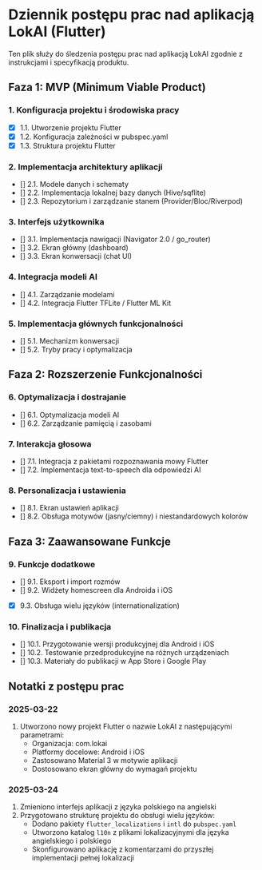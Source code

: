 # Dziennik postępu prac nad aplikacją LokAI (Flutter)

Ten plik służy do śledzenia postępu prac nad aplikacją LokAI zgodnie z instrukcjami i specyfikacją produktu.

## Faza 1: MVP (Minimum Viable Product)

### 1. Konfiguracja projektu i środowiska pracy
- [x] 1.1. Utworzenie projektu Flutter
- [x] 1.2. Konfiguracja zależności w pubspec.yaml
- [x] 1.3. Struktura projektu Flutter

### 2. Implementacja architektury aplikacji
- [] 2.1. Modele danych i schematy
- [] 2.2. Implementacja lokalnej bazy danych (Hive/sqflite)
- [] 2.3. Repozytorium i zarządzanie stanem (Provider/Bloc/Riverpod)

### 3. Interfejs użytkownika
- [] 3.1. Implementacja nawigacji (Navigator 2.0 / go_router)
- [] 3.2. Ekran główny (dashboard)
- [] 3.3. Ekran konwersacji (chat UI)

### 4. Integracja modeli AI
- [] 4.1. Zarządzanie modelami
- [] 4.2. Integracja Flutter TFLite / Flutter ML Kit

### 5. Implementacja głównych funkcjonalności
- [] 5.1. Mechanizm konwersacji
- [] 5.2. Tryby pracy i optymalizacja

## Faza 2: Rozszerzenie Funkcjonalności

### 6. Optymalizacja i dostrajanie
- [] 6.1. Optymalizacja modeli AI
- [] 6.2. Zarządzanie pamięcią i zasobami

### 7. Interakcja głosowa
- [] 7.1. Integracja z pakietami rozpoznawania mowy Flutter
- [] 7.2. Implementacja text-to-speech dla odpowiedzi AI

### 8. Personalizacja i ustawienia
- [] 8.1. Ekran ustawień aplikacji
- [] 8.2. Obsługa motywów (jasny/ciemny) i niestandardowych kolorów

## Faza 3: Zaawansowane Funkcje

### 9. Funkcje dodatkowe
- [] 9.1. Eksport i import rozmów
- [] 9.2. Widżety homescreen dla Androida i iOS
- [x] 9.3. Obsługa wielu języków (internationalization)

### 10. Finalizacja i publikacja
- [] 10.1. Przygotowanie wersji produkcyjnej dla Android i iOS
- [] 10.2. Testowanie przedprodukcyjne na różnych urządzeniach
- [] 10.3. Materiały do publikacji w App Store i Google Play

## Notatki z postępu prac

### 2025-03-22
1. Utworzono nowy projekt Flutter o nazwie LokAI z następującymi parametrami:
   - Organizacja: com.lokai
   - Platformy docelowe: Android i iOS
   - Zastosowano Material 3 w motywie aplikacji
   - Dostosowano ekran główny do wymagań projektu

### 2025-03-24
1. Zmieniono interfejs aplikacji z języka polskiego na angielski
2. Przygotowano strukturę projektu do obsługi wielu języków:
   - Dodano pakiety `flutter_localizations` i `intl` do `pubspec.yaml`
   - Utworzono katalog `l10n` z plikami lokalizacyjnymi dla języka angielskiego i polskiego
   - Skonfigurowano aplikację z komentarzami do przyszłej implementacji pełnej lokalizacji

